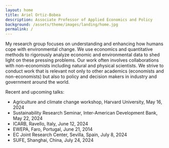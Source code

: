 ```yaml
---
layout: home
title: Ariel Ortiz-Bobea
description: Associate Professor of Applied Economics and Policy
background: /assets/theme/images/landing/home.jpg
permalink: /
---
```



<!--
THIS IS A COMMENT
- To have two columns, use an html table to emulate a table with two columns

- This is how embeed links in a html code
<a href="https://dyson.cornell.edu" target="_blank">Charles H. Dyson School of Applied Economics and Management</a>

<br/> is just space between paragraphs in html
-->




My research group focuses on understanding and enhancing how humans cope with environmental change. We use economics and quantitative methods to rigorously analyze economic and environmental data to shed light on these pressing problems. Our work often involves collaborations with non-economists including natural and physical scientists. We strive to conduct work that is relevant not only to other academics (economists and non-economists) but also to policy and decision makers in industry and government around the world.

Recent and upcoming talks:
- Agriculture and climate change workshop, Harvard University, May 16, 2024
- Sustainability Research Seminar, Inter-American Development Bank, May 22, 2024
- ICARB, Ravello, Italy, June 12, 2024
- EWEPA, Faro, Portugal, June 21, 2014
- EC Joint Research Center, Sevilla, Spain, July 8, 2024
- SUFE, Shanghai, China, July 24, 2024

